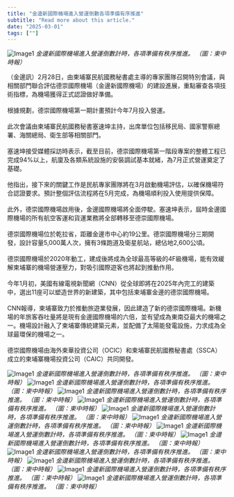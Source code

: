 ```yaml
---
title: "金邊新國際機場進入營運倒數各項準備有序推進"
subtitle: "Read more about this article."
date: "2025-03-01"
tags: [""]
---
```


![Image1](/thumbnails/pp-airport-countdown.jpg "Meeting")
*金邊新國際機場進入營運倒數計時，各項準備有秩序推進。 （圖：柬中時報）*

（金邊訊）2月28日，由柬埔寨民航國務秘書處主導的專家團隊召開特別會議，與相關部門聯合評估德崇國際機場（金邊新國際機場）的建設進展，重點審查各項技術指標，為機場獲得正式認證做好準備。<br/><br/>
根據規劃，德崇國際機場第一期計畫預計今年7月投入營運。<br/><br/>
此次會議由柬埔寨民航國務秘書塞速坤主持，出席單位包括移民局、國家警察總署、海關總局、衛生部等相關部門。<br/><br/>
塞速坤接受媒體採訪時表示，截至目前，德崇國際機場第一階段專案的整體工程已完成94%以上，航廈及各類系統設施的安裝調試基本就緒，為7月正式營運奠定了基礎。<br/><br/>
他指出，接下來的關鍵工作是民航專家團隊將在3月啟動機場評估，以確保機場符合認證要求。預計整個評估流程將在5月完成，為機場順利投入使用提供保障。<br/><br/>
此外，德崇國際機場啟用後，金邊國際機場將全面停駛。塞速坤表示，屆時金邊國際機場的所有航空客運和貨運業務將全部轉移至德崇國際機場。<br/><br/>
德崇國際機場位於乾拉省，距離金邊市中心約19公里。德崇國際機場分三期開發，設計容量5,000萬人次，擁有3條跑道及衛星航站，總佔地2,600公頃。<br/><br/>
德崇國際機場於2020年動工，建成後將成為全球最高等級的4F級機場，能有效緩解柬埔寨的機場營運壓力，對吸引國際遊客也將起到推動作用。<br/><br/>
今年1月初，美國有線電視新聞網（CNN）從全球即將在2025年內完工的建築中，選出11座可以塑造世界的新建築，其中包括柬埔寨金邊的德崇國際機場。<br/><br/>
CNN報導，柬埔寨致力於推動旅遊業發展，因此建造了新的德崇國際機場。新機場的年旅客吞吐量將是現有金邊國際機場的六倍，並有望成為東南亞最大的機場之一。機場設計融入了柬埔寨傳統建築元素，並配備了太陽能發電設施，力求成為全球最環保的機場之一。<br/><br/>
德崇國際機場由海外柬華投資公司（OCIC）和柬埔寨民航國務秘書處（SSCA）成立的柬埔寨機場投資公司（CAIC）共同開發。

![Image1](/images/pp-airport-countdown/img1.jpg "Meeting")
*金邊新國際機場進入營運倒數計時，各項準備有秩序推進。 （圖：柬中時報）*
![Image1](/images/pp-airport-countdown/img2.jpg "Meeting")
*金邊新國際機場進入營運倒數計時，各項準備有秩序推進。 （圖：柬中時報）*
![Image1](/images/pp-airport-countdown/img3.jpg "Meeting")
*金邊新國際機場進入營運倒數計時，各項準備有秩序推進。 （圖：柬中時報）*
![Image1](/images/pp-airport-countdown/img4.jpg "Meeting")
*金邊新國際機場進入營運倒數計時，各項準備有秩序推進。 （圖：柬中時報）*
![Image1](/images/pp-airport-countdown/img5.jpg "Meeting")
*金邊新國際機場進入營運倒數計時，各項準備有秩序推進。 （圖：柬中時報）*
![Image1](/images/pp-airport-countdown/img6.jpg "Meeting")
*金邊新國際機場進入營運倒數計時，各項準備有秩序推進。 （圖：柬中時報）*
![Image1](/images/pp-airport-countdown/img7.jpg "Meeting")
*金邊新國際機場進入營運倒數計時，各項準備有秩序推進。 （圖：柬中時報）*
![Image1](/images/pp-airport-countdown/img8.jpg "Meeting")
*金邊新國際機場進入營運倒數計時，各項準備有秩序推進。 （圖：柬中時報）*
![Image1](/images/pp-airport-countdown/img9.jpg "Meeting")
*金邊新國際機場進入營運倒數計時，各項準備有秩序推進。 （圖：柬中時報）*
![Image1](/images/pp-airport-countdown/img10.jpg "Meeting")
*金邊新國際機場進入營運倒數計時，各項準備有秩序推進。 （圖：柬中時報）*
![Image1](/images/pp-airport-countdown/img11.jpg "Meeting")
*金邊新國際機場進入營運倒數計時，各項準備有秩序推進。 （圖：柬中時報）*
![Image1](/images/pp-airport-countdown/img12.jpg "Meeting")
*金邊新國際機場進入營運倒數計時，各項準備有秩序推進。 （圖：柬中時報）*